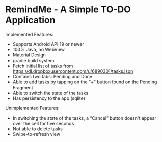 # RemindMe - A Simple TO-DO Application

Implemented Features:
- Supports Android API 19 or newer
- 100% Java, no WebView
- Material Design
- gradle build system
- Fetch initial list of tasks from https://dl.dropboxusercontent.com/u/6890301/tasks.json
- Contains two tabs: Pending and Done
- Able to add tasks by tapping on the "+" button found on the Pending Fragment
- Able to switch the state of the tasks
- Has persistency to the app (sqlite)

Unimplemented Features:
- In switching the state of the tasks, a “Cancel” button doesn't appear over the cell for five seconds
- Not able to delete tasks
- Swipe-to-refresh view
